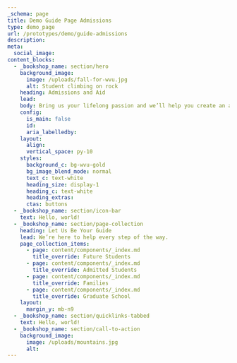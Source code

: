 ```yaml
---
_schema: page
title: Demo Guide Page Admissions
type: demo_page
url: /prototypes/demo/guide-admissions
description:
meta:
  social_image:
content_blocks:
  - _bookshop_name: section/hero
    background_image:
      image: /uploads/fall-for-wvu.jpg
      alt: Student climbing on rock
    heading: Admissions and Aid
    lead:
    body: Bring us your lifelong passion and we’ll help you create an academic plan to turn that passion into a successful career.
    config:
      is_main: false
      id:
      aria_labelledby:
    layout:
      align:
      vertical_space: py-10
    styles:
      background_c: bg-wvu-gold
      bg_image_blend_mode: normal
      text_c: text-white
      heading_size: display-1
      heading_c: text-white
      heading_extras:
      ctas: buttons
  - _bookshop_name: section/icon-bar
    text: Hello, world!
  - _bookshop_name: section/page-collection
    heading: Let Us Be Your Guide
    lead: We’re here to help every step of the way.
    page_collection_items:
      - page: content/components/_index.md
        title_override: Future Students
      - page: content/components/_index.md
        title_override: Admitted Students
      - page: content/components/_index.md
        title_override: Families
      - page: content/components/_index.md
        title_override: Graduate School
    layout:
      margin_y: mb-n9
  - _bookshop_name: section/quicklinks-tabbed
    text: Hello, world!
  - _bookshop_name: section/call-to-action
    background_image:
      image: /uploads/mountains.jpg
      alt:
---
```

